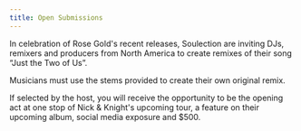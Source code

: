 ```yaml
---
title: Open Submissions
---
```

In celebration of Rose Gold's recent releases, Soulection  are inviting DJs, remixers and producers from North America to create remixes of their song “Just the Two of Us”.

Musicians must use the stems provided to create their own original remix.

If selected by the host, you will receive the opportunity to be the opening act at one stop of Nick & Knight's upcoming tour, a feature on their upcoming album, social media exposure and $500.

